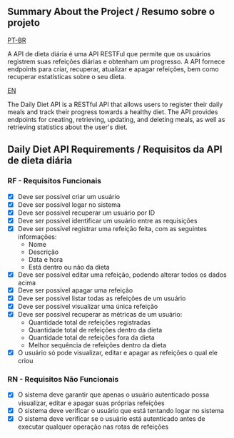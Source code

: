 ## Summary About the Project / Resumo sobre o projeto

[PT-BR](readme-pt-br.md)

A API de dieta diária é uma API RESTFul que permite que os usuários registrem suas refeições diárias e obtenham um progresso. A API fornece endpoints para criar, recuperar, atualizar e apagar refeições, bem como recuperar estatísticas sobre o seu dieta.

[EN](readme.md)

The Daily Diet API is a RESTful API that allows users to register their daily meals and track their progress towards a healthy diet. The API provides endpoints for creating, retrieving, updating, and deleting meals, as well as retrieving statistics about the user's diet.

## Daily Diet API Requirements / Requisitos da API de dieta diária

### RF - Requisitos Funcionais

- [x] Deve ser possível criar um usuário
- [x] Deve ser possível logar no sistema
- [x] Deve ser possível recuperar um usuário por ID
- [x] Deve ser possível identificar um usuário entre as requisições
- [x] Deve ser possível registrar uma refeição feita, com as seguintes informações:
  - Nome
  - Descrição
  - Data e hora
  - Está dentro ou não da dieta
- [x] Deve ser possível editar uma refeição, podendo alterar todos os dados acima
- [x] Deve ser possível apagar uma refeição
- [x] Deve ser possível listar todas as refeições de um usuário
- [x] Deve ser possível visualizar uma única refeição
- [x] Deve ser possível recuperar as métricas de um usuário:
  - Quantidade total de refeições registradas
  - Quantidade total de refeições dentro da dieta
  - Quantidade total de refeições fora da dieta
  - Melhor sequência de refeições dentro da dieta
- [x] O usuário só pode visualizar, editar e apagar as refeições o qual ele criou

### RN - Requisitos Não Funcionais

- [x] O sistema deve garantir que apenas o usuário autenticado possa visualizar, editar e apagar suas próprias refeições
- [x] O sistema deve verificar o usuário que está tentando logar no sistema
- [x] O sistema deve verificar se o usuário está autenticado antes de executar qualquer operação nas rotas de refeições

